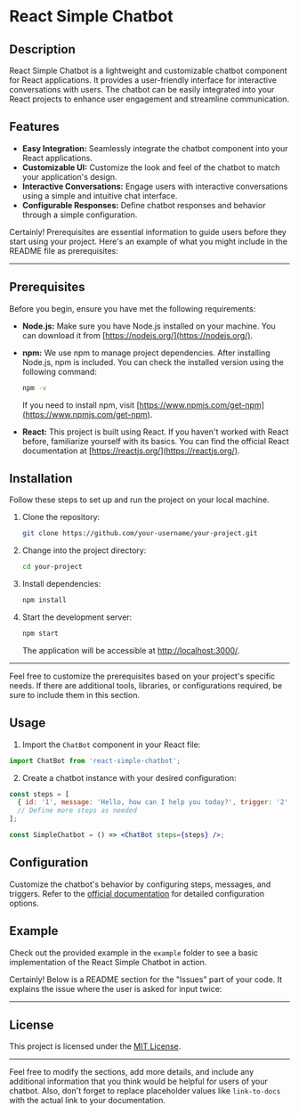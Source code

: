 
# React Simple Chatbot

## Description

React Simple Chatbot is a lightweight and customizable chatbot component for React applications. It provides a user-friendly interface for interactive conversations with users. The chatbot can be easily integrated into your React projects to enhance user engagement and streamline communication.

## Features

- **Easy Integration:** Seamlessly integrate the chatbot component into your React applications.
- **Customizable UI:** Customize the look and feel of the chatbot to match your application's design.
- **Interactive Conversations:** Engage users with interactive conversations using a simple and intuitive chat interface.
- **Configurable Responses:** Define chatbot responses and behavior through a simple configuration.

Certainly! Prerequisites are essential information to guide users before they start using your project. Here's an example of what you might include in the README file as prerequisites:

---

## Prerequisites

Before you begin, ensure you have met the following requirements:

- **Node.js:** Make sure you have Node.js installed on your machine. You can download it from [https://nodejs.org/](https://nodejs.org/).

- **npm:** We use npm to manage project dependencies. After installing Node.js, npm is included. You can check the installed version using the following command:

  ```bash
  npm -v
  ```

  If you need to install npm, visit [https://www.npmjs.com/get-npm](https://www.npmjs.com/get-npm).

- **React:** This project is built using React. If you haven't worked with React before, familiarize yourself with its basics. You can find the official React documentation at [https://reactjs.org/](https://reactjs.org/).

## Installation

Follow these steps to set up and run the project on your local machine.

1. Clone the repository:

   ```bash
   git clone https://github.com/your-username/your-project.git
   ```

2. Change into the project directory:

   ```bash
   cd your-project
   ```

3. Install dependencies:

   ```bash
   npm install
   ```

4. Start the development server:

   ```bash
   npm start
   ```

   The application will be accessible at [http://localhost:3000/](http://localhost:3000/).

---

Feel free to customize the prerequisites based on your project's specific needs. If there are additional tools, libraries, or configurations required, be sure to include them in this section.
## Usage

1. Import the `ChatBot` component in your React file:

```jsx
import ChatBot from 'react-simple-chatbot';
```

2. Create a chatbot instance with your desired configuration:

```jsx
const steps = [
  { id: '1', message: 'Hello, how can I help you today?', trigger: '2' },
  // Define more steps as needed
];

const SimpleChatbot = () => <ChatBot steps={steps} />;
```

## Configuration

Customize the chatbot's behavior by configuring steps, messages, and triggers. Refer to the [official documentation](link-to-docs) for detailed configuration options.

## Example

Check out the provided example in the `example` folder to see a basic implementation of the React Simple Chatbot in action.

Certainly! Below is a README section for the "Issues" part of your code. It explains the issue where the user is asked for input twice:

---

## License

This project is licensed under the [MIT License](LICENSE).

---

Feel free to modify the sections, add more details, and include any additional information that you think would be helpful for users of your chatbot. Also, don't forget to replace placeholder values like `link-to-docs` with the actual link to your documentation.
